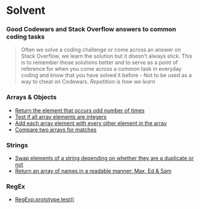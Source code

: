 # Solvent
### Good Codewars and Stack Overflow answers to common coding tasks
> Often we solve a coding challenge or come across an answer on Stack Overflow, we learn the solution but it doesn't always stick. This is to remember those solutions better and to serve as a point of reference for when you come across a common task in everyday coding and know that you have solved it before - Not to be used as a way to cheat on Codewars. 
_Repetition is how we learn_

### Arrays & Objects
* [Return the element that occurs odd number of times](./solutions/odd.js)
* [Test if all array elements are integers](./solutions/intArray.js)
* [Add each array element with every other element in the array](./solutions/sumOfTwoElements.js)
* [Compare two arrays for matches](./solutions/compareArrays.js)

### Strings
* [Swap elements of a string depending on whether they are a duplicate or not](./solutions/duplicate.js)
* [Return an array of names in a readable manner: Max, Ed & Sam](./solutions/commaBtwNames.js)

### RegEx
* [RegExp.prototype.test()](./solutions/regex-test.js)


